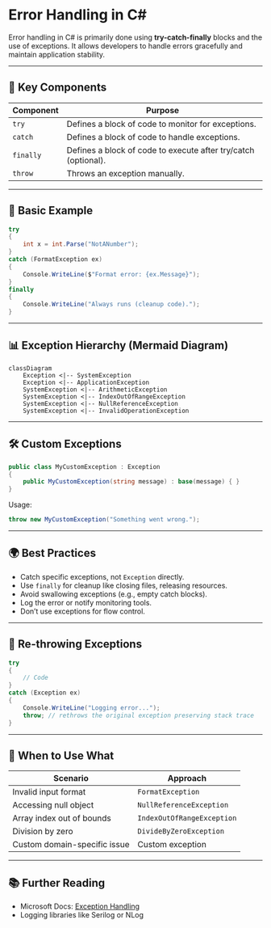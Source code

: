 
# Error Handling in C#

Error handling in C# is primarily done using **try-catch-finally** blocks and the use of exceptions. It allows developers to handle errors gracefully and maintain application stability.

---

## 🧩 Key Components

| Component   | Purpose |
|-------------|---------|
| `try`       | Defines a block of code to monitor for exceptions. |
| `catch`     | Defines a block of code to handle exceptions. |
| `finally`   | Defines a block of code to execute after try/catch (optional). |
| `throw`     | Throws an exception manually. |

---

## 🧪 Basic Example

```csharp
try
{
    int x = int.Parse("NotANumber");
}
catch (FormatException ex)
{
    Console.WriteLine($"Format error: {ex.Message}");
}
finally
{
    Console.WriteLine("Always runs (cleanup code).");
}
```

---

## 📊 Exception Hierarchy (Mermaid Diagram)

```mermaid
classDiagram
    Exception <|-- SystemException
    Exception <|-- ApplicationException
    SystemException <|-- ArithmeticException
    SystemException <|-- IndexOutOfRangeException
    SystemException <|-- NullReferenceException
    SystemException <|-- InvalidOperationException
```

---

## 🛠 Custom Exceptions

```csharp
public class MyCustomException : Exception
{
    public MyCustomException(string message) : base(message) { }
}
```

Usage:

```csharp
throw new MyCustomException("Something went wrong.");
```

---

## 🌍 Best Practices

- Catch specific exceptions, not `Exception` directly.
- Use `finally` for cleanup like closing files, releasing resources.
- Avoid swallowing exceptions (e.g., empty catch blocks).
- Log the error or notify monitoring tools.
- Don’t use exceptions for flow control.

---

## 🔄 Re-throwing Exceptions

```csharp
try
{
    // Code
}
catch (Exception ex)
{
    Console.WriteLine("Logging error...");
    throw; // rethrows the original exception preserving stack trace
}
```

---

## 🧭 When to Use What

| Scenario                            | Approach                  |
|-------------------------------------|---------------------------|
| Invalid input format                | `FormatException`         |
| Accessing null object               | `NullReferenceException`  |
| Array index out of bounds           | `IndexOutOfRangeException`|
| Division by zero                    | `DivideByZeroException`   |
| Custom domain-specific issue        | Custom exception          |

---

## 📚 Further Reading

- Microsoft Docs: [Exception Handling](https://learn.microsoft.com/en-us/dotnet/csharp/fundamentals/exceptions/)
- Logging libraries like Serilog or NLog
